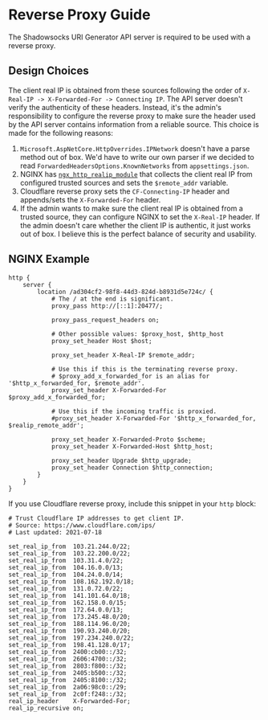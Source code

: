 # Reverse Proxy Guide

The Shadowsocks URI Generator API server is required to be used with a reverse proxy.

## Design Choices

The client real IP is obtained from these sources following the order of `X-Real-IP -> X-Forwarded-For -> Connecting IP`. The API server doesn't verify the authenticity of these headers. Instead, it's the admin's responsibility to configure the reverse proxy to make sure the header used by the API server contains information from a reliable source. This choice is made for the following reasons:

1. `Microsoft.AspNetCore.HttpOverrides.IPNetwork` doesn't have a parse method out of box. We'd have to write our own parser if we decided to read `ForwardedHeadersOptions.KnownNetworks` from `appsettings.json`.
2. NGINX has [`ngx_http_realip_module`](http://nginx.org/en/docs/http/ngx_http_realip_module.html) that collects the client real IP from configured trusted sources and sets the `$remote_addr` variable.
3. Cloudflare reverse proxy sets the `CF-Connecting-IP` header and appends/sets the `X-Forwarded-For` header.
4. If the admin wants to make sure the client real IP is obtained from a trusted source, they can configure NGINX to set the `X-Real-IP` header. If the admin doesn't care whether the client IP is authentic, it just works out of box. I believe this is the perfect balance of security and usability.

## NGINX Example

```nginx
http {
    server {
        location /ad304cf2-98f8-44d3-824d-b8931d5e724c/ {
            # The / at the end is significant.
            proxy_pass http://[::1]:20477/;

            proxy_pass_request_headers on;

            # Other possible values: $proxy_host, $http_host
            proxy_set_header Host $host;

            proxy_set_header X-Real-IP $remote_addr;

            # Use this if this is the terminating reverse proxy.
            # $proxy_add_x_forwarded_for is an alias for '$http_x_forwarded_for, $remote_addr'.
            proxy_set_header X-Forwarded-For $proxy_add_x_forwarded_for;

            # Use this if the incoming traffic is proxied.
            #proxy_set_header X-Forwarded-For '$http_x_forwarded_for, $realip_remote_addr';

            proxy_set_header X-Forwarded-Proto $scheme;
            proxy_set_header X-Forwarded-Host $http_host;

            proxy_set_header Upgrade $http_upgrade;
            proxy_set_header Connection $http_connection;
        }
    }
}
```

If you use Cloudflare reverse proxy, include this snippet in your `http` block:

```nginx
# Trust Cloudflare IP addresses to get client IP.
# Source: https://www.cloudflare.com/ips/
# Last updated: 2021-07-18

set_real_ip_from  103.21.244.0/22;
set_real_ip_from  103.22.200.0/22;
set_real_ip_from  103.31.4.0/22;
set_real_ip_from  104.16.0.0/13;
set_real_ip_from  104.24.0.0/14;
set_real_ip_from  108.162.192.0/18;
set_real_ip_from  131.0.72.0/22;
set_real_ip_from  141.101.64.0/18;
set_real_ip_from  162.158.0.0/15;
set_real_ip_from  172.64.0.0/13;
set_real_ip_from  173.245.48.0/20;
set_real_ip_from  188.114.96.0/20;
set_real_ip_from  190.93.240.0/20;
set_real_ip_from  197.234.240.0/22;
set_real_ip_from  198.41.128.0/17;
set_real_ip_from  2400:cb00::/32;
set_real_ip_from  2606:4700::/32;
set_real_ip_from  2803:f800::/32;
set_real_ip_from  2405:b500::/32;
set_real_ip_from  2405:8100::/32;
set_real_ip_from  2a06:98c0::/29;
set_real_ip_from  2c0f:f248::/32;
real_ip_header    X-Forwarded-For;
real_ip_recursive on;
```

